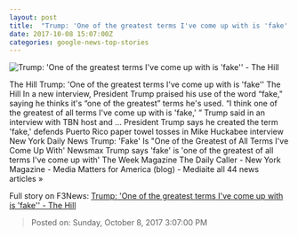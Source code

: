 ```yaml
---
layout: post
title:  "Trump: 'One of the greatest terms I've come up with is 'fake'' - The Hill"
date: 2017-10-08 15:07:00Z
categories: google-news-top-stories
---
```


![Trump: 'One of the greatest terms I've come up with is 'fake'' - The Hill](http://thehill.com/sites/default/files/trump-donald-getty_17_8.jpg)

The Hill Trump: 'One of the greatest terms I've come up with is 'fake'' The Hill In a new interview, President Trump praised his use of the word “fake," saying he thinks it's “one of the greatest” terms he's used. “I think one of the greatest of all terms I've come up with is 'fake,' ” Trump said in an interview with TBN host and ... President Trump says he created the term 'fake,' defends Puerto Rico paper towel tosses in Mike Huckabee interview New York Daily News Trump: 'Fake' Is "One of the Greatest of All Terms I've Come Up With' Newsmax Trump says 'fake' is 'one of the greatest of all terms I've come up with' The Week Magazine The Daily Caller - New York Magazine - Media Matters for America (blog) - Mediaite all 44 news articles »


Full story on F3News: [Trump: 'One of the greatest terms I've come up with is 'fake'' - The Hill](http://www.f3nws.com/n/rnCWGH)

> Posted on: Sunday, October 8, 2017 3:07:00 PM
